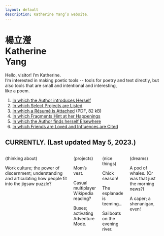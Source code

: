 ```yaml
---
layout: default
description: Katherine Yang’s website.
---
```


<div class="intro">
  <h1 class="name">
    <div lang="zh">楊立瀅</div>
    <div>Katherine<br><span class="y">Y</span>ang</div>
  </h1>
  <div>
    <p>
      Hello, visitor! I’m Katherine.<br>
      I’m interested in making poetic tools&nbsp;-- tools for poetry and text directly, but also tools that are small and intentional and interesting,<br>
      like a poem.
    </p>
  </div>
</div>
<main>
  <div class="section">
    <ol>
      <li><a href="/about/">In which the Author introduces Herself</a></li>
      <li><a href="/work/">In which Select Projects are Listed</a></li>
      <li><a href="/assets/resume/yang-katherine-resume-202304.pdf">In which a Résumé is Attached</a> (PDF, 82 kB)</li>
      <li><a href="/fragments/">In which Fragments Hint at her Happenings</a></li>
      <li><a href="/appearances/">In which the Author finds herself Elsewhere</a></li>
      <li><a href="/dedications/">In which Friends are Loved and Influences are Cited</a></li>
    </ol>
  </div>
  <div class="section">
    <div class="section--header">
      <h2>CURRENTLY. (Last updated May 5, 2023.)</h2>
    </div>
    <div class="section--body columns">
      <div class="subsection">
        <p>(thinking about)</p>
        <p>Work culture; the power of discernment; understanding and articulating how people fit into the jigsaw puzzle?</p>
      </div>
      <div class="subsection">
        <p>(projects)</p>
        <p>Mom’s vest.</p>
        <p>Casual multiplayer Wikipedia reading?</p>
        <p>Buses; activating Adventure Mode.</p>
      </div>
      <div class="subsection">
        <p>(nice things)</p>
        <p>Chick season!</p>
        <p>The esplanade is teeming…</p>
        <p>Sailboats on the evening river.</p>
      </div>
      <div class="subsection">
        <p>(dreams)</p>
        <p>A pod of whales. (Or was that just the morning news?)</p>
        <p>A caper; a shenanigan, even!</p>
      </div>
    </div>
  </div>
</main>

